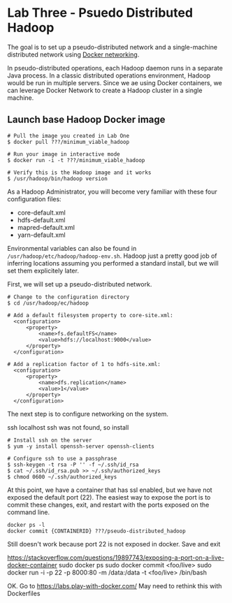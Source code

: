 # Lab Three - Psuedo Distributed Hadoop


The goal is to set up a pseudo-distributed network and a single-machine distributed network using [Docker networking](https://docs.docker.com/network/network-tutorial-standalone/ "Docker networking").

In pseudo-distributed operations, each Hadoop daemon runs in a separate Java process. In a classic distributed operations environment, Hadoop would be run in multiple servers. Since we ae using Docker containers, we can leverage Docker Network to create a Hadoop cluster in a single machine.

## Launch base Hadoop Docker image
```
# Pull the image you created in Lab One
$ docker pull ???/minimum_viable_hadoop

# Run your image in interactive mode
$ docker run -i -t ???/minimum_viable_hadoop

# Verify this is the Hadoop image and it works
$ /usr/hadoop/bin/hadoop version
```

As a Hadoop Administrator, you will become very familiar with these four configuration files:
* core-default.xml
* hdfs-default.xml
* mapred-default.xml
* yarn-default.xml

Environmental variables can also be found in `/usr/hadoop/etc/hadoop/hadoop-env.sh`. Hadoop just a pretty good job of inferring locations assuming you performed a standard install, but we will set them explicitely later.

First, we will set up a pseudo-distributed network.
```
# Change to the configuration directory
$ cd /usr/hadoop/ec/hadoop

# Add a default filesystem property to core-site.xml:
  <configuration>
      <property>
          <name>fs.defaultFS</name>
          <value>hdfs://localhost:9000</value>
      </property>
  </configuration>

# Add a replication factor of 1 to hdfs-site.xml:
  <configuration>
      <property>
          <name>dfs.replication</name>
          <value>1</value>
      </property>
  </configuration>
```

The next step is to configure networking on the system.

ssh localhost
ssh was not found, so install
```
# Install ssh on the server
$ yum -y install openssh-server openssh-clients

# Configure ssh to use a passphrase
$ ssh-keygen -t rsa -P '' -f ~/.ssh/id_rsa
$ cat ~/.ssh/id_rsa.pub >> ~/.ssh/authorized_keys
$ chmod 0600 ~/.ssh/authorized_keys
```

At this point, we have a container that has ssl enabled, but we have not exposed the default port (22). The easiest way to expose the port is to commit these changes, exit, and restart with the ports exposed on the command line.

```
docker ps -l
docker commit {CONTAINERID} ???/pseudo-distributed_hadoop

```

Still doesn't work because port 22 is not exposed in docker. Save and exit

https://stackoverflow.com/questions/19897743/exposing-a-port-on-a-live-docker-container
sudo docker ps
sudo docker commit <containerid> <foo/live>
sudo docker run -i -p 22 -p 8000:80 -m /data:/data -t <foo/live> /bin/bash


OK. Go to https://labs.play-with-docker.com/
May need to rethink this with Dockerfiles
